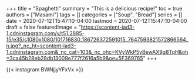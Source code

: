 +++
title = "Spaghetti"
summary = "This is a delicious recipe!"
toc = true
authors = ["Masami"]
tags = []
categories = ["Soup", "Bread"]
series = []
date = 2020-07-12T15:47:10-04:00
lastmod = 2020-07-12T15:47:10-04:00
draft = false
featuredImage = "https://scontent-iad3-1.cdninstagram.com/v/t51.2885-15/e35/s1080x1080/101716830_186726372591015_7647593821572866564_n.jpg?_nc_ht=scontent-iad3-1.cdninstagram.com&_nc_cat=103&_nc_ohc=KVyWkP5yBewAX9g8TqH&oh=3ca45b28eb28db13009e777f2616a5b9&oe=5F369765"
+++

{{< instagram BWNjjyYFxVx >}}
